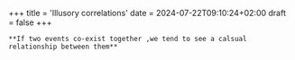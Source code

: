 +++
title = 'Illusory correlations'
date = 2024-07-22T09:10:24+02:00
draft = false
+++

    **If two events co-exist together ,we tend to see a calsual relationship between them** 